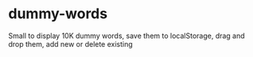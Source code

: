 # dummy-words
Small to display 10K dummy words, save them to localStorage, drag and drop them, add new or delete existing
